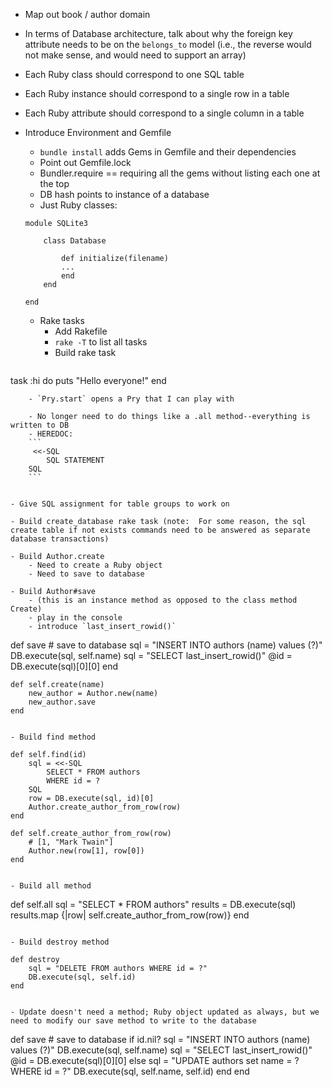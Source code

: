 - Map out book / author domain
- In terms of Database architecture, talk about why the foreign key attribute needs to be on the `belongs_to` model (i.e., the reverse would not make sense, and would need to support an array)
- Each Ruby class should correspond to one SQL table
- Each Ruby instance should correspond to a single row in a table
- Each Ruby attribute should correspond to a single column in a table

- Introduce Environment and Gemfile
    - `bundle install` adds Gems in Gemfile and their dependencies
    - Point out Gemfile.lock
    - Bundler.require == requiring all the gems without listing each one at the top
    - DB hash points to instance of a database
    - Just Ruby classes:
    ```
    module SQLite3

        class Database

            def initialize(filename)
            ...
            end
        end

    end
    ```
    - Rake tasks
        - Add Rakefile
        - `rake -T` to list all tasks
        - Build rake task
        ```desc "Says hello"
task :hi do
    puts "Hello everyone!"
end
```
    - `Pry.start` opens a Pry that I can play with 

    - No longer need to do things like a .all method--everything is written to DB
    - HEREDOC:
    ```
     <<-SQL
        SQL STATEMENT
    SQL
    ```


- Give SQL assignment for table groups to work on

- Build create_database rake task (note:  For some reason, the sql create table if not exists commands need to be answered as separate database transactions)

- Build Author.create
    - Need to create a Ruby object
    - Need to save to database

- Build Author#save
    - (this is an instance method as opposed to the class method Create)
    - play in the console
    - introduce `last_insert_rowid()`

```    
def save
        # save to database
        sql = "INSERT INTO authors (name) values (?)"
        DB.execute(sql, self.name)
        sql = "SELECT last_insert_rowid()"
        @id = DB.execute(sql)[0][0]
    end

    def self.create(name)
        new_author = Author.new(name)
        new_author.save
    end

```  

- Build find method
```
    def self.find(id)
        sql = <<-SQL
            SELECT * FROM authors
            WHERE id = ?
        SQL
        row = DB.execute(sql, id)[0]
        Author.create_author_from_row(row)
    end

    def self.create_author_from_row(row)
        # [1, "Mark Twain"]
        Author.new(row[1], row[0])
    end
```

- Build all method
```
  def self.all
        sql = "SELECT * FROM authors"
        results = DB.execute(sql)
        results.map {|row| self.create_author_from_row(row)}
    end
```

- Build destroy method
```
    def destroy
        sql = "DELETE FROM authors WHERE id = ?"
        DB.execute(sql, self.id)
    end
```

- Update doesn't need a method; Ruby object updated as always, but we need to modify our save method to write to the database

```    
def save
        # save to database
        if id.nil?
            sql = "INSERT INTO authors (name) values (?)"
            DB.execute(sql, self.name)
            sql = "SELECT last_insert_rowid()"
            @id = DB.execute(sql)[0][0]
        else
            sql = "UPDATE authors set name = ? WHERE id = ?"
            DB.execute(sql, self.name, self.id)
        end
    end
```